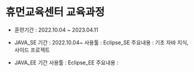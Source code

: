 # 휴먼교육센터 교육과정
 - 훈련기간 : 2022.10.04 ~ 2023.04.11




 - JAVA_SE
    기간 : 2022.10.04~
    사용툴 : Eclipse_SE
    주요내용 : 기초 자바 지식, 사이드 프로젝트

 - JAVA_EE 
    기간
    사용툴 : Eclipse_EE
    주요내용 : 